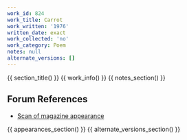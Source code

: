```yaml
---
work_id: 824
work_title: Carrot
work_written: '1976'
written_date: exact
work_collected: 'no'
work_category: Poem
notes: null
alternate_versions: []
---
```


{{ section_title() }}
{{ work_info() }}
{{ notes_section() }}
## Forum References
- [Scan of magazine appearance](https://bukowskiforum.com/threads/second-coming-vol-5-no-1.8598/)

{{ appearances_section() }}
{{ alternate_versions_section() }}